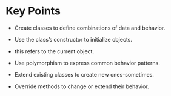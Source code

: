 # Key Points
* Create classes to define combinations of data and behavior.

* Use the class’s constructor to initialize objects.

* this refers to the current object.

* Use polymorphism to express common behavior patterns.

* Extend existing classes to create new ones-sometimes.

* Override methods to change or extend their behavior.